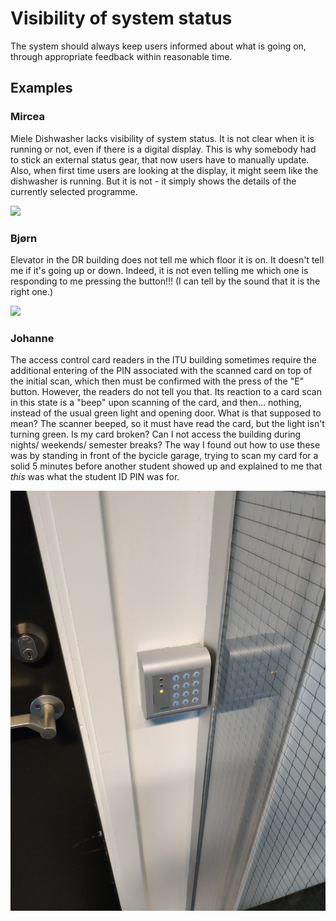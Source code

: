 # Visibility of system status

The system should always keep users informed about what is going on, through appropriate feedback within reasonable time.

## Examples

### Mircea 
Miele Dishwasher lacks visibility of system status. It is not clear when it is running or not, even if there is a digital display. This is why somebody had to stick an external status gear, that now users have to manually update. Also, when first time users are looking at the display, it might seem like the dishwasher is running. But it is not - it simply shows the details of the currently selected programme.

![](images/mircea-dishwasher-status.jpg)

### Bjørn
Elevator in the DR building does not tell me which floor it is on. It doesn't tell me if it's going up or down. Indeed, it is not even telling me which one is responding to me pressing the button!!! (I can tell by the sound that it is the right one.)

![](images/bjørn-elevator-status.jpg) 

### Johanne
The access control card readers in the ITU building sometimes require the additional entering of the PIN associated with the scanned card on top of the initial scan, which then must be confirmed with the press of the "E" button. However, the readers do not tell you that. Its reaction to a card scan in this state is a "beep" upon scanning of the card, and then... nothing, instead of the usual green light and opening door. What is that supposed to mean? The scanner beeped, so it must have read the card, but the light isn't turning green. Is my card broken? Can I not access the building during nights/ weekends/ semester breaks?
The way I found out how to use these was by standing in front of the bycicle garage, trying to scan my card for a solid 5 minutes before another student showed up and explained to me that *this* was what the student ID PIN was for.

![](images/johanne-cardreader-status.jpg)